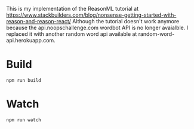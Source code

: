 This is my implementation of the ReasonML tutorial at https://www.stackbuilders.com/blog/nonsense-getting-started-with-reason-and-reason-react/
Although the tutorial doesn't work anymore because the api.noopschallenge.com wordbot API is no longer avaialble. I replaced it with another random word api 
available at random-word-api.herokuapp.com.

# Build
```
npm run build
```

# Watch

```
npm run watch
```

